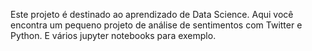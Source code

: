 Este projeto é destinado ao aprendizado de Data Science.
Aqui você encontra um pequeno projeto de análise de sentimentos com Twitter e Python.
E vários jupyter notebooks para exemplo.